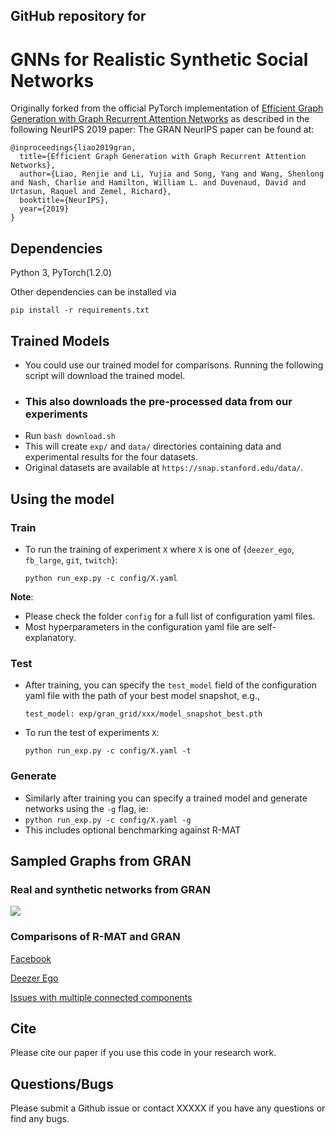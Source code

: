 
## GitHub repository for
# GNNs for Realistic Synthetic Social Networks


Originally forked from the official PyTorch implementation of [Efficient Graph Generation with Graph Recurrent Attention Networks](https://arxiv.org/abs/1910.00760) as described in the following NeurIPS 2019 paper:
The GRAN NeurIPS paper can be found at:
```
@inproceedings{liao2019gran,
  title={Efficient Graph Generation with Graph Recurrent Attention Networks}, 
  author={Liao, Renjie and Li, Yujia and Song, Yang and Wang, Shenlong and Nash, Charlie and Hamilton, William L. and Duvenaud, David and Urtasun, Raquel and Zemel, Richard}, 
  booktitle={NeurIPS},
  year={2019}
}
```

## Dependencies
Python 3, PyTorch(1.2.0)

Other dependencies can be installed via 

  ```pip install -r requirements.txt```

## Trained Models
* You could use our trained model for comparisons. Running the following script will download the trained model.
* ### This also downloads the pre-processed data from our experiments
* Run ```bash download.sh```
* This will create ```exp/``` and ```data/``` directories containing data and experimental results for the four datasets.
* Original datasets are available at ```https://snap.stanford.edu/data/```.



## Using the model

### Train
* To run the training of experiment ```X``` where ```X``` is one of {```deezer_ego```, ```fb_large```, ```git```, ```twitch```}:

  ```python run_exp.py -c config/X.yaml```
  

**Note**:

* Please check the folder ```config``` for a full list of configuration yaml files.
* Most hyperparameters in the configuration yaml file are self-explanatory.

### Test

* After training, you can specify the ```test_model``` field of the configuration yaml file with the path of your best model snapshot, e.g.,

  ```test_model: exp/gran_grid/xxx/model_snapshot_best.pth```	

* To run the test of experiments ```X```:

  ```python run_exp.py -c config/X.yaml -t```

### Generate

* Similarly after training you can specify a trained model and generate networks using the ```-g``` flag, ie:
* ```python run_exp.py -c config/X.yaml -g```
* This includes optional benchmarking against R-MAT



## Sampled Graphs from GRAN

### Real and synthetic networks from GRAN

![](https://github.com/anonymous-synonymous/GNN-Realistic-Social-Networks/blob/main/Figures/generated_visualisations_1.png)

### Comparisons of R-MAT and GRAN

[Facebook](https://github.com/anonymous-synonymous/GNN-Realistic-Social-Networks/blob/main/Figures/generated_visualisations_Facebook%20Page-Page.pdf)

[Deezer Ego](https://github.com/anonymous-synonymous/GNN-Realistic-Social-Networks/blob/main/Figures/generated_visualisations_poster_Deezer%20Ego.pdf)

[Issues with multiple connected components](https://github.com/anonymous-synonymous/GNN-Realistic-Social-Networks/blob/main/Figures/unconnected_components_presentation.pdf)

## Cite
Please cite our paper if you use this code in your research work.

## Questions/Bugs
Please submit a Github issue or contact XXXXX if you have any questions or find any bugs.

